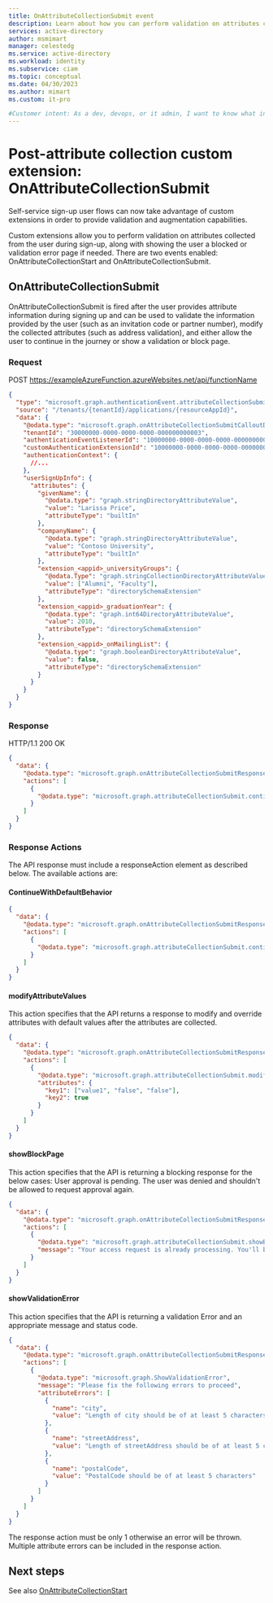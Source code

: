 ```yaml
---
title: OnAttributeCollectionSubmit event
description: Learn about how you can perform validation on attributes collected from the user during sign-up, along with showing the user a blocked or validation error page if needed. There are two events enabled, OnAttributeCollectionStart and OnAttributeCollectionSubmit.
services: active-directory
author: msmimart
manager: celestedg
ms.service: active-directory
ms.workload: identity
ms.subservice: ciam
ms.topic: conceptual
ms.date: 04/30/2023
ms.author: mimart
ms.custom: it-pro

#Customer intent: As a dev, devops, or it admin, I want to know what information I can collect from customers during sign-up, and how I can customize and extend how I collect information.
---
```


# Post-attribute collection custom extension: OnAttributeCollectionSubmit

Self-service sign-up user flows can now take advantage of custom extensions in order to provide validation and augmentation capabilities. 

Custom extensions allow you to perform validation on attributes collected from the user during sign-up, along with showing the user a blocked or validation error page if needed. There are two events enabled: OnAttributeCollectionStart and OnAttributeCollectionSubmit.  

## OnAttributeCollectionSubmit

OnAttributeCollectionSubmit is fired after the user provides attribute information during signing up and can be used to validate the information provided by the user (such as an invitation code or partner number), modify the collected attributes (such as address validation), and either allow the user to continue in the journey or show a validation or block page. 

### Request 

POST https://exampleAzureFunction.azureWebsites.net/api/functionName  

```json
{ 
  "type": "microsoft.graph.authenticationEvent.attributeCollectionSubmit", 
  "source": "/tenants/{tenantId}/applications/{resourceAppId}", 
  "data": { 
    "@odata.type": "microsoft.graph.onAttributeCollectionSubmitCalloutData", 
    "tenantId": "30000000-0000-0000-0000-000000000003", 
    "authenticationEventListenerId": "10000000-0000-0000-0000-000000000001", 
    "customAuthenticationExtensionId": "10000000-0000-0000-0000-000000000002", 
    "authenticationContext": { 
      //... 
    }, 
    "userSignUpInfo": { 
      "attributes": { 
        "givenName": { 
          "@odata.type": "graph.stringDirectoryAttributeValue", 
          "value": "Larissa Price", 
          "attributeType": "builtIn" 
        }, 
        "companyName": { 
          "@odata.type": "graph.stringDirectoryAttributeValue", 
          "value": "Contoso University", 
          "attributeType": "builtIn" 
        }, 
        "extension_<appid>_universityGroups": { 
          "@odata.Type": "graph.stringCollectionDirectoryAttributeValue", 
          "value": ["Alumni", "Faculty"], 
          "attributeType": "directorySchemaExtension" 
        }, 
        "extension_<appid>_graduationYear": { 
          "@odata.type": "graph.int64DirectoryAttributeValue", 
          "value": 2010, 
          "attributeType": "directorySchemaExtension" 
        }, 
        "extension_<appid>_onMailingList": { 
          "@odata.type": "graph.booleanDirectoryAttributeValue", 
          "value": false, 
          "attributeType": "directorySchemaExtension" 
        } 
      } 
    } 
  } 
} 
``` 

### Response 

HTTP/1.1 200 OK 

```json
{ 
  "data": { 
    "@odata.type": "microsoft.graph.onAttributeCollectionSubmitResponseData", 
    "actions": [ 
      { 
        "@odata.type": "microsoft.graph.attributeCollectionSubmit.continueWithDefaultBehavior" 
      } 
    ] 
  } 
} 
```

### Response Actions 

The API response must include a responseAction element as described below. The available actions are: 

#### ContinueWithDefaultBehavior 

```json
{ 
  "data": { 
    "@odata.type": "microsoft.graph.onAttributeCollectionSubmitResponseData", 
    "actions": [ 
      { 
        "@odata.type": "microsoft.graph.attributeCollectionSubmit.continueWithDefaultBehavior" 
      } 
    ] 
  } 
} 
``` 

#### modifyAttributeValues 

This action specifies that the API returns a response to modify and override attributes with default values after the attributes are collected. 

```json
{ 
  "data": { 
    "@odata.type": "microsoft.graph.onAttributeCollectionSubmitResponseData", 
    "actions": [ 
      { 
        "@odata.type": "microsoft.graph.attributeCollectionSubmit.modifyAttributeValues", 
        "attributes": { 
          "key1": ["value1", "false", "false"], 
          "key2": true 
        } 
      } 
    ] 
  } 
} 
``` 
 
#### showBlockPage 

This action specifies that the API is returning a blocking response for the below cases: User approval is pending. The user was denied and shouldn't be allowed to request approval again. 

```json
{ 
  "data": { 
    "@odata.type": "microsoft.graph.onAttributeCollectionSubmitResponseData", 
    "actions": [ 
      { 
        "@odata.type": "microsoft.graph.attributeCollectionSubmit.showBlockPage", 
        "message": "Your access request is already processing. You'll be notified when your request has been approved." 
      } 
    ] 
  } 
} 
```
 

#### showValidationError 

This action specifies that the API is returning a validation Error and an appropriate message and status code. 

```json
{
  "data": {
    "@odata.type": "microsoft.graph.onAttributeCollectionSubmitResponseData",
    "actions": [
      {
        "@odata.type": "microsoft.graph.ShowValidationError",
        "message": "Please fix the following errors to proceed",
        "attributeErrors": [
          {
            "name": "city",
            "value": "Length of city should be of at least 5 characters"
          },
          {
            "name": "streetAddress",
            "value": "Length of streetAddress should be of at least 5 characters"
          },
          {
            "name": "postalCode",
            "value": "PostalCode should be of at least 5 characters"
          }
        ]
      }
    ]
  }
} 
```
 
The response action must be only 1 otherwise an error will be thrown. Multiple attribute errors can be included in the response action. 

## Next steps

See also [OnAttributeCollectionStart](how-to-onattributecollectionstart.md)
